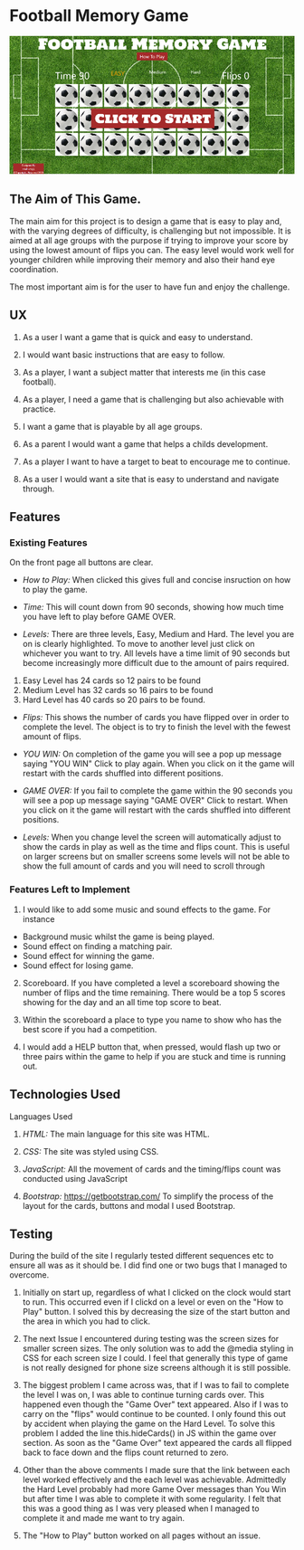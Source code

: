 # **Football Memory Game**

![Game Caption](assets/images/gamecaption.PNG)


## **The Aim of This Game.** ##

The main aim for this project is to design a game that is easy to play and, with the varying degrees of difficulty, is challenging but not impossible.
It is aimed at all age groups with the purpose if trying to improve your score by using the lowest amount of flips you can. 
The easy level would work well for younger children while improving their memory and also their hand eye coordination. 

The most important aim is for the user to have fun and enjoy the challenge. 


## **UX**

1. As a user I want a game that is quick and easy to understand.

2. I would want basic instructions that are easy to follow.
3. As a player,  I want a subject matter that interests me (in this case football).
4. As a player, I need a game that is challenging but also achievable with practice.
5. I want a game that is playable by all age groups.
6. As a parent I would want a game that helps a childs development.
7. As a player I want to have a target to beat to encourage me to continue. 
8. As a user I would want a site that is easy to understand and navigate through.


## **Features** ##

### **Existing Features** ###

On the front page all buttons are clear.

- *How to Play:* When clicked this gives full and concise insruction on how to play the game.

- *Time:* This will count down from 90 seconds, showing how much time you have left to play before GAME OVER.
- *Levels:* There are three levels, Easy, Medium and Hard. The level you are on is clearly highlighted. 
To move to another level just click on whichever you want to try. 
All levels have a time limit of 90 seconds but become increasingly more difficult due to the amount of pairs required. 

1. Easy Level has 24 cards so 12 pairs to be found
2. Medium Level has 32 cards so 16 pairs to be found 
3. Hard Level has 40 cards so 20 pairs to be found. 

- *Flips:* This shows the number of cards you have flipped over in order to complete the level. The object is to try to finish the level with the fewest amount of flips. 

- *YOU WIN:* On completion of the game you will see a pop up message saying "YOU WIN" Click to play again. 
When you click on it the game will restart with the cards shuffled into different positions. 

- *GAME OVER:* If you fail to complete the game within the 90 seconds you will see a pop up message saying "GAME OVER" Click to restart.
 When you click on it the game will restart with the cards shuffled into different positions.

 - *Levels:* When you change level the screen will automatically adjust to show the cards in play as well as the time and flips count.
 This is useful on larger screens but on smaller screens some levels will not be able to show the full amount of cards and you will need to scroll through 


### **Features Left to Implement** ###

1. I would like to add some music and sound effects to the game. For instance
- Background music whilst the game is being played.
- Sound effect on finding a matching pair.
- Sound effect for winning the game.
- Sound effect for losing game.

2. Scoreboard. If you have completed a level a scoreboard showing the number of flips and the time remaining. There would be a top 5 scores showing for the day and an all time top score to beat.

3. Within the scoreboard a place to type you name to show who has the best score if you had a competition.

4. I would add a HELP button that, when pressed, would flash up two or three pairs within the game to help if you are stuck and time is running out.


## **Technologies Used** ##

Languages Used

1. *HTML:* The main language for this site was HTML.

2. *CSS:* The site was styled using CSS.
3. *JavaScript:* All the movement of cards and the timing/flips count was conducted using JavaScript
4. *Bootstrap:* https://getbootstrap.com/ To simplify the process of the layout  for the cards, buttons and modal I used Bootstrap.

## **Testing** ##

During the build of the site I regularly tested different sequences etc to ensure all was as it should be. I did find one or two bugs that I managed to overcome. 

1. Initially on start up, regardless of what I clicked on the clock would start to run. This occurred even if I clickd on a level or even on the "How to Play" button. 
I solved this by decreasing the size of the start button and the area in which you had to click. 

2. The next Issue I encountered during testing was the screen sizes for smaller screen sizes. The only solution was to add the @media styling in CSS for each screen size I could. 
I feel that generally this type of game is not really designed for phone size screens although it is still possible. 

3. The biggest problem I came across was, that if I was to fail to complete the level I was on, I was able to continue turning cards over. 
This happened even though the "Game Over" text appeared. Also if I was to carry on the "flips" would continue to be counted. 
I only found this out by accident when playing the game on the Hard Level. To solve this problem I added the line this.hideCards() in JS within the game over section. 
As soon as the "Game Over" text appeared the cards all flipped back to face down and the flips count returned to zero. 

4. Other than the above comments I made sure that the link between each level worked effectively and the each level was achievable.
Admittedly the Hard Level probably had more Game Over messages than You Win but after time I was able to complete it with some regularity.
I felt that this was a good thing as I was very pleased when I managed to complete it and made me want to try again. 

5. The "How to Play" button worked on all pages without an issue. 


